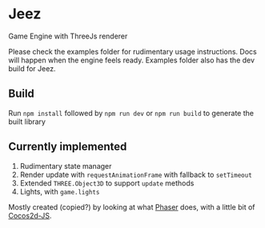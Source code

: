 # Jeez
Game Engine with ThreeJs renderer

Please check the examples folder for rudimentary usage instructions. Docs will happen when the engine feels ready.
Examples folder also has the dev build for Jeez. 

## Build
Run `npm install` followed by `npm run dev` or `npm run build` to generate the built library

## Currently implemented

1. Rudimentary state manager
2. Render update with `requestAnimationFrame` with fallback to `setTimeout`
3. Extended `THREE.Object3D` to support `update` methods
4. Lights, with `game.lights`

Mostly created (copied?) by looking at what [Phaser](https://github.com/photonstorm/phaser) does, with a little bit of [Cocos2d-JS](https://github.com/cocos2d/cocos2d-x).

